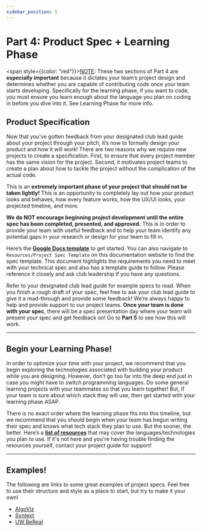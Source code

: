 ```yaml
---
sidebar_position: 5
---
```


# Part 4: Product Spec + Learning Phase

<span style={{color: "red"}}><u>NOTE</u>: These two sections of Part 4 are **especially important** because it dictates your team’s project design and determines whether you are capable of contributing code once your team starts developing. Specifically for the learning phase, if you want to code, you must ensure you learn enough about the language you plan on coding in before you dive into it. See Learning Phase for more info.</span>

## Product Specification

Now that you’ve gotten feedback from your designated club lead guide about your project through your pitch, it’s now to formally design your product and how it will work! There are two reasons why we require new projects to create a specification. First, to ensure that every project member has the same vision for the project. Second, it motivates project teams to create a plan about how to tackle the project without the complication of the actual code.

This is an **extremely important phase of your project that should not be taken lightly!** This is an opportunity to completely lay out how your product looks and behaves, how every feature works, how the UX/UI looks, your projected timeline, and more.

**We do NOT encourage beginning project development until the entire spec has been completed, presented, and approved.** This is in order to provide your team with useful feedback and to help your team identify any potential gaps in your research or design for your team to fill in.

Here’s the **[Google Docs template](https://hcp-uw.github.io/docs/project-team/resources/product-spec-template)** to get started. You can also navigate to `Resources/Project Spec Template` on this documentation website to find the spec template. This document highlights the requirements you need to meet with your technical spec and also has a template guide to follow. Please reference it closely and ask club leadership if you have any questions.

Refer to your designated club lead guide for example specs to read. When you finish a rough draft of your spec, feel free to ask your club lead guide to give it a read-through and provide some feedback! We’re always happy to help and provide support to our project teams. **Once your team is done with your spec**, there will be a spec presentation day where your team will present your spec and get feedback on! Go to **Part 5** to see how this will work.

---

## Begin your Learning Phase!

In order to optimize your time with your project, we recommend that you begin exploring the technologies associated with building your product while you are designing. However, don’t go too far into the deep end just in case you might have to switch programming languages. Do some general learning projects with your teammates so that you learn together! But, if your team is sure about which stack they will use, then get started with your learning phase ASAP.

There is no exact order where the learning phase fits into this timeline, but we recommend that you should begin when your team has begun writing their spec and knows what tech stack they plan to use. But the sooner, the better. Here’s a **[list of resources](https://docs.google.com/spreadsheets/d/1S7ma9SIpmoV406har6Ur3AlmY-1kOnJNpcQsGjITu3w/edit#gid=0)** that may cover the languages/technologies you plan to use. If it's not here and you're having trouble finding the resources yourself, contact your project guide for support!

---

## Examples!

The following are links to some great examples of project specs. Feel free to use their structure and style as a place to start, but try to make it your own!

- [AlgoViz](https://docs.google.com/document/d/1aPI6hMQnUmd4xSB1iHznqPPwf6O-75pQ/edit?usp=sharing&ouid=110339665080062140802&rtpof=true&sd=true)
- [Syntext](https://docs.google.com/document/d/1nocWKKrvc7k4Md05yd3QKPVLG9CObYTt/edit?usp=sharing&ouid=110339665080062140802&rtpof=true&sd=true)
- [UW BeReal](https://docs.google.com/document/d/1KfsGkbPJdpqmdq-rVXRLRTjEGFZ4OJTN/edit?usp=sharing&ouid=110339665080062140802&rtpof=true&sd=true)